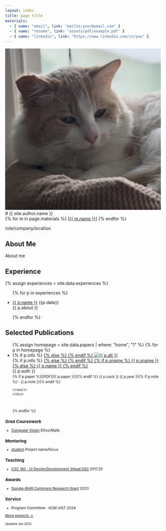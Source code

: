 ```yaml
---
layout: index
title: page title
materials:
  - { name: "email", link: "mailto:your@email.com" }
  - { name: "resume", link: "assets/pdf/example.pdf" }
  - { name: "linkedin", link: "https://www.linkedin.com/in/you" }
---
```


[bair-grant]: https://bcommons.berkeley.edu/
[c160]: https://www2.eecs.berkeley.edu/Courses/CS160/

<div markdown="1" class="left-column">
<a href="/">
<img id="prof" src="assets/img/image.png">
</a>
# {{ site.author.name }}

<div class="materials">
  {% for m in page.materials %}
  <span> [<a rel="noopener noreferrer" target="_blank" href="{{ m.link }}">{{ m.name }}</a>] </span>
  {% endfor %}
</div>

role/company/location

<!-- <img style="max-width: 25px;" src="/assets/img/apple-logo.png"> -->

</div><!-- end left -->

<div markdown="1" class="right-column">

## About Me

About me

## Experience

{% assign experiences = site.data.experiences %}

<ul>

{% for p in experiences %}

<li>
    <a href="{{ p.link }}">{{ p.name }}</a>
    <ra>{{p.date}}</ra>
    <br/>
    <span class="gray">{{ p.about }}</span>
</li>

{% endfor %}

</ul>

## Selected Publications

<ul class="v-margin image-list">
{% assign homepage = site.data.papers | where: "home", "1" %}
{% for p in homepage %}

<li>
    {% if p.info %}
    <a class="image" href="{{ p.info }}">
    {% else %}
    <a class="image" href="{{ p.paper }}">
    {% endif %}
    <img src="/assets/img/{{ p.image }}" alt="{{ p.alt }}"/>
    </a>
    <div class="details">
    {% if p.info %}
    <a href="{{ p.info }}">
    {% else %}
    <a href="{{ p.paper }}">
    {% endif %}
    {% if p.sname %}
    {{ p.sname }}
    {% else %}
    {{ p.name }}
    {% endif %}
    </a>
    <br/>
    <span class="p-auth">{{ p.auth }}</span>
    <br/>
    <small class="materials" markdown="1">
    {% if p.paper %}<span>[[PDF]({{ p.paper }})]</span>{% endif %}
    <span>{{ p.cack }} {{ p.year }}{% if p.note %} · {{ p.note }}{% endif %}</span>

    </small>
    </div>

</li>
<br/>

{% endfor %}

</ul>

### Grad Coursework

- [Computer Vision](https://cs280-berkeley.github.io/) <ra>Efros/Malik</ra>

### Mentoring

- [student](https://www.linkedin.com/) <ra class="skill">Project name/focus</ra>

### Teaching

- [CSC 160 · UI Design/Development (Head GSI)][c160] <ra>2017,20</ra>

### Awards

- [Google-BAIR Commons Research Grant][bair-grant] <ra>2023</ra>

### Service

- Program Committee · ACM UIST <ra class="skill">2024</ra>

[More projects →](/projects)

<small>Updated Jan 2025</small>

</div><!-- end right -->
